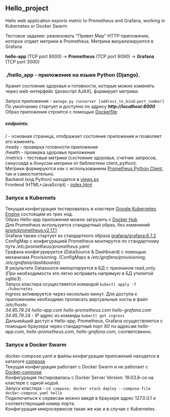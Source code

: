 ## Hello_project
Hello web application exports metric to Prometheus and Grafana, working in Kubernetes or Docker Swarm

Тестовое задание: реализовать "Привет Мир" HTTP-приложение, которое отдает метрики в Prometheus. Метрики визуализируются в Grafana

__hello-app__ (TCP port 8000) -> __Prometheus__ (TCP port 9090) -> __Grafana__ (TCP port 3000)  

### ./hello_app - приложение на языке  Python (Django).  
Хранит состояние здоровья и готовности, которые можно изменять через web-интерфейс (javascript AJAX), формирует метрики.  

Запуск приложения - `manage.py runserver [address_to_bind:port_number]`  
По умолчанию стартует и доступно по адресу ***http://localhost:8000***  
Образ приложения строится с помощью [Dockerfile](hello_app/hello_project/Dockerfile).  
##### endpoints:  
/ - основная страница, отображает состояние приложения и позволяет его изменять.  
/ready - проверка готовности приложения  
/health - проверка здоровья приложения  
/metrics - тестовые метрики (состояние здоровья, счетчик запросов, синусоида и бонусом метрики от библиотеки client_python).   
Метрики формируются как с использованием [Prometheus Python Client](https://github.com/prometheus/client_python), так и самостоятельно.  
Backend (код Python) находится в [views.py](hello_app/hello_project/hello_app/views.py)  
Frontend (HTML+JavaScript) - [index.html](hello_app/hello_project/hello_app/templates/index.html)  
### Запуск в Kubernets  
Текущая конфигурация тестировалась в кластере [Google Kubernetes Engine](https://cloud.google.com/kubernetes-engine) состоящем из трех нод.    
Образ Hello-app приложения можно загрузить с [Docker Hub](https://hub.docker.com/repository/docker/vasily22/hello)  
Для Prometheus используется стандартный образ, без изменений [prom/prometheus:v2.17.1](https://hub.docker.com/r/prom/prometheus)  
Grafana также стартует из стандартного образа [grafana/grafana:6.7.2](https://hub.docker.com/r/grafana/grafana)  
ConfigMap c конфигурацией Prometheus монтирутся по стандартному пути _/etc/prometheus/prometheus.yaml_  
Графана конфигурируется (DataSource & Dashboard) с помощью механизма Provisioning. (ConfigMaps в _/etc/grafana/provisioning, /etc/grafana/dashboards_)  
В результате Datasource импортируется в БД с признаком read_only.  
(При необходимости это легко исправить напрямую в БД утилитой _sqlite3_).  
Запуск кластера осуществяется командой `kubectl apply -f ./kubernetes`  
Ingress активируется через несколько минут. Для доступа к приложениям необходимо прописать виртуальные хосты в файл _/etc/hosts_:  
_34.95.79.24 hello-app.com hello-prometheus.com hello-grafana.com_  
_34.95.79.24_ - IP адрес из команды `kubectl get ingress`  
Дальнейший доступ к Hello-app, Prometheus, Grafana осуществляется с помощью браузера через стандартный порт 80 по адресам _hello-app.com, hello-prometheus.com, hello-grafana.com,_ соответсвенно.
### Запуск в Docker Swarm
docker-compose.yaml и файлы конфигурации приложений находятся в каталоге [compose](compose)  
Текущая конфигурация работает с Docker Swarm и не работает с 
[Docker-compose](https://github.com/docker/compose/issues/5110)    
Конфигурация тестировалась с Docker Server Version: 19.03.8-ce на кластере с одной нодой.    
Запуск кластера - `cd compose; docker stack deploy --compose-file docker-compose.yaml hello`  
Подключиться к сервисам можно введя в браузере адрес 127.0.0.1 и соответствующий номер порта.  
Конфигурация микросервисов такая же как и в случае с Kubernetes.  
